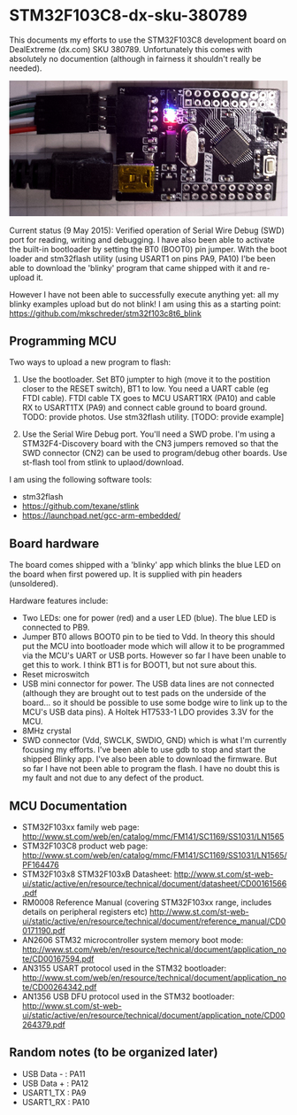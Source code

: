 # STM32F103C8-dx-sku-380789
This documents my efforts to use the STM32F103C8 development board on DealExtreme (dx.com) SKU 380789. Unfortunately this comes with absolutely no documention (although in fairness it shouldn't really be needed).

![STM32F103C8 ARM Cortex-M3 dev board from DX.com ](https://raw.githubusercontent.com/jdesbonnet/STM32F103C8-dx-sku-380789/master/doc/STM32F103C8-DX-380789.jpg)

Current status (9 May 2015): Verified operation of Serial Wire Debug (SWD) port for reading, writing and debugging. I have also been able to activate the built-in bootloader by setting the BT0 (BOOT0) pin jumper. With the boot loader and stm32flash utility (using USART1 on pins PA9, PA10) I'be been able to download the 'blinky' program that came shipped with it and re-upload it. 

However I have not been able to successfully execute anything yet: all my blinky examples upload but do not blink!
I am using this as a starting point: https://github.com/mkschreder/stm32f103c8t6_blink

## Programming MCU

Two ways to upload a new program to flash:

1. Use the bootloader. Set BT0 jumpter to high (move it to the postition closer to the RESET switch), BT1 to low. You need a UART cable (eg FTDI cable). FTDI cable TX goes to MCU USART1RX (PA10) and cable RX to USART1TX (PA9) and connect cable ground to board ground.  TODO: provide photos. Use stm32flash utility. [TODO: provide example]

2. Use the Serial Wire Debug port. You'll need a SWD probe. I'm using a STM32F4-Discovery board with the CN3 jumpers removed so that the SWD connector (CN2) can be used to program/debug other boards. Use st-flash tool from stlink to uplaod/download.

I am using the following software tools:

* stm32flash
* https://github.com/texane/stlink
* https://launchpad.net/gcc-arm-embedded/



## Board hardware

The board comes shipped with a 'blinky' app which blinks the blue LED on the board when first powered up. It is supplied with pin headers (unsoldered).

Hardware features include:

* Two LEDs: one for power (red) and a user LED (blue). The blue LED is connected to PB9. 
* Jumper BT0 allows BOOT0 pin to be tied to Vdd. In theory this should put the MCU into bootloader mode which will allow it to be programmed via the MCU's UART or USB ports. However so far I have been unable to get this to work. I think BT1 is for BOOT1, but not sure about this.
* Reset microswitch
* USB mini connector for power. The USB data lines are not connected (although they are brought out to test pads on the underside of the board... so it should be possible to use some bodge wire to link up to the MCU's USB data pins). A Holtek HT7533-1 LDO provides 3.3V for the MCU. 
* 8MHz crystal
* SWD connector (Vdd, SWCLK, SWDIO, GND) which is what I'm currently focusing my efforts. I've been able to use gdb to stop and start the shipped Blinky app. I've also been able to download the firmware. But so far I have not been able to program the flash. I have no doubt this is my fault and not due to any defect of the product.

## MCU Documentation
* STM32F103xx family web page: http://www.st.com/web/en/catalog/mmc/FM141/SC1169/SS1031/LN1565
* STM32F103C8 product web page: http://www.st.com/web/en/catalog/mmc/FM141/SC1169/SS1031/LN1565/PF164476
* STM32F103x8 STM32F103xB Datasheet: http://www.st.com/st-web-ui/static/active/en/resource/technical/document/datasheet/CD00161566.pdf
* RM0008 Reference Manual (covering STM32F103xx range, includes details on peripheral registers etc) http://www.st.com/st-web-ui/static/active/en/resource/technical/document/reference_manual/CD00171190.pdf
* AN2606 STM32 microcontroller system memory boot mode: http://www.st.com/web/en/resource/technical/document/application_note/CD00167594.pdf
* AN3155 USART protocol used in the STM32 bootloader: http://www.st.com/web/en/resource/technical/document/application_note/CD00264342.pdf
* AN1356 USB DFU protocol used in the STM32 bootloader: http://www.st.com/st-web-ui/static/active/en/resource/technical/document/application_note/CD00264379.pdf

## Random notes (to be organized later)

* USB Data - : PA11
* USB Data + : PA12
* USART1_TX : PA9
* USART1_RX : PA10

